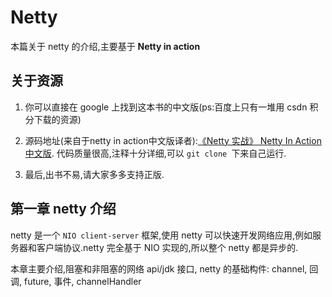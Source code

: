 # Netty

本篇关于 netty 的介绍,主要基于 **Netty in action**

## 关于资源

1. 你可以直接在 google 上找到这本书的中文版(ps:百度上只有一堆用 csdn 积分下载的资源)

2. 源码地址(来自于netty in action中文版译者):[《Netty 实战》 Netty In Action 中文版](https://github.com/ReactivePlatform/netty-in-action-cn). 代码质量很高,注释十分详细,可以  ```git clone ```下来自己运行.

3. 最后,出书不易,请大家多多支持正版.



## 第一章 netty 介绍

netty 是一个 ```NIO client-server``` 框架,使用 netty 可以快速开发网络应用,例如服务器和客户端协议.netty 完全基于 NIO 实现的,所以整个 netty 都是异步的.

本章主要介绍,阻塞和非阻塞的网络 api/jdk 接口, netty 的基础构件: channel, 回调, future, 事件, channelHandler















